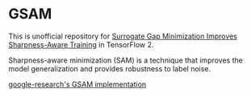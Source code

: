 # GSAM
This is unofficial repository for [Surrogate Gap Minimization Improves Sharpness-Aware Training](https://arxiv.org/abs/2203.08065) in TensorFlow 2.

Sharpness-aware minimization (SAM) is a technique that improves the model generalization and provides robustness to label noise.

[google-research's GSAM implementation](https://github.com/google-research/big_vision/blob/main/big_vision/trainers/proj/gsam/gsam.py)

 
